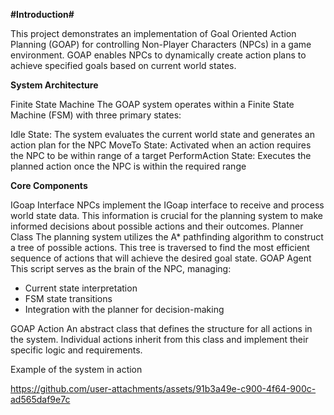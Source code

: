 **#Introduction#**

This project demonstrates an implementation of Goal Oriented Action Planning (GOAP) for controlling Non-Player Characters (NPCs) in a game environment. GOAP enables NPCs to dynamically create action plans to achieve specified goals based on current world states.

**System Architecture**

Finite State Machine
The GOAP system operates within a Finite State Machine (FSM) with three primary states:

Idle State: The system evaluates the current world state and generates an action plan for the NPC
MoveTo State: Activated when an action requires the NPC to be within range of a target
PerformAction State: Executes the planned action once the NPC is within the required range

**Core Components**

IGoap Interface
NPCs implement the IGoap interface to receive and process world state data. This information is crucial for the planning system to make informed decisions about possible actions and their outcomes.
Planner Class
The planning system utilizes the A* pathfinding algorithm to construct a tree of possible actions. This tree is traversed to find the most efficient sequence of actions that will achieve the desired goal state.
GOAP Agent
This script serves as the brain of the NPC, managing:

- Current state interpretation
- FSM state transitions
- Integration with the planner for decision-making

GOAP Action
An abstract class that defines the structure for all actions in the system. Individual actions inherit from this class and implement their specific logic and requirements.

Example of the system in action

https://github.com/user-attachments/assets/91b3a49e-c900-4f64-900c-ad565daf9e7c

